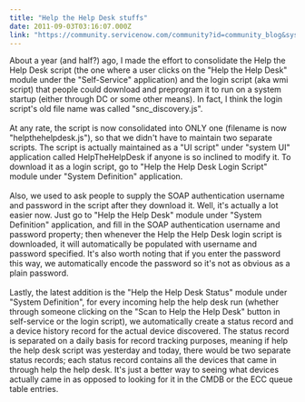 ```yaml
---
title: "Help the Help Desk stuffs"
date: 2011-09-03T03:16:07.000Z
link: "https://community.servicenow.com/community?id=community_blog&sys_id=5e6c6ea1dbd0dbc01dcaf3231f961957"
---
```

<p>About a year (and half?) ago, I made the effort to consolidate the Help the Help Desk script (the one where a user clicks on the "Help the Help Desk" module under the "Self-Service" application) and the login script (aka wmi script) that people could download and preprogram it to run on a system startup (either through DC or some other means). In fact, I think the login script's old file name was called "snc_discovery.js". <br /><br />At any rate, the script is now consolidated into ONLY one (filename is now "helpthehelpdesk.js"), so that we didn't have to maintain two separate scripts. The script is actually maintained as a "UI script" under "system UI" application called HelpTheHelpDesk if anyone is so inclined to modify it. To download it as a login script, go to "Help the Help Desk Login Script" module under "System Definition" application. <br /><br />Also, we used to ask people to supply the SOAP authentication username and password in the script after they download it. Well, it's actually a lot easier now. Just go to "Help the Help Desk" module under "System Definition" application, and fill in the SOAP authentication username and password property; then whenever the Help the Help Desk login script is downloaded, it will automatically be populated with username and password specified. It's also worth noting that if you enter the password this way, we automatically encode the password so it's not as obvious as a plain password.<br /><br />Lastly, the latest addition is the "Help the Help Desk Status" module under "System Definition", for every incoming help the help desk run (whether through someone clicking on the "Scan to Help the Help Desk" button in self-service or the login script), we automatically create a status record and a device history record for the actual device discovered. The status record is separated on a daily basis for record tracking purposes, meaning if help the help desk script was yesterday and today, there would be two separate status records; each status record contains all the devices that came in through help the help desk. It's just a better way to seeing what devices actually came in as opposed to looking for it in the CMDB or the ECC queue table entries.</p>